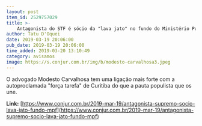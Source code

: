```yaml
---
layout: post
item_id: 2529757029
title: >-
    Antagonista do STF é sócio da "lava jato" no fundo do Ministério Público Federal
author: Tatu D'Oquei
date: 2019-03-19 20:06:00
pub_date: 2019-03-19 20:06:00
time_added: 2019-03-20 13:10:49
category: avisamos
image: https://s.conjur.com.br/img/b/modesto-carvalhosa3.jpeg
---
```


O advogado Modesto Carvalhosa tem uma ligação mais forte com a autoproclamada "força tarefa" de Curitiba do que a pauta populista que os une.

**Link:** [https://www.conjur.com.br/2019-mar-19/antagonista-supremo-socio-lava-jato-fundo-mpf](https://www.conjur.com.br/2019-mar-19/antagonista-supremo-socio-lava-jato-fundo-mpf)

